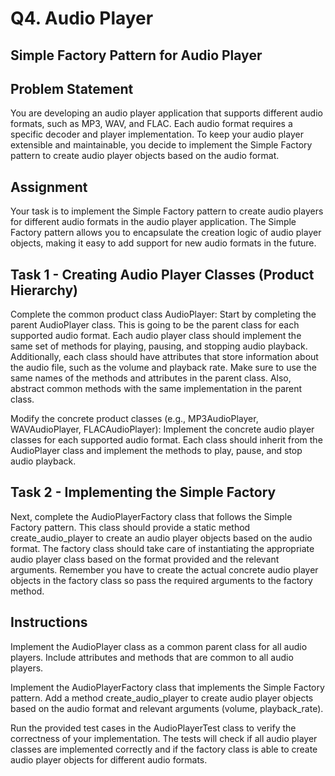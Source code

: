 # Q4. Audio Player

## Simple Factory Pattern for Audio Player
## Problem Statement
You are developing an audio player application that supports different audio formats, such as MP3, WAV, and FLAC. Each audio format requires a specific decoder and player implementation. To keep your audio player extensible and maintainable, you decide to implement the Simple Factory pattern to create audio player objects based on the audio format.

## Assignment
Your task is to implement the Simple Factory pattern to create audio players for different audio formats in the audio player application. The Simple Factory pattern allows you to encapsulate the creation logic of audio player objects, making it easy to add support for new audio formats in the future.

## Task 1 - Creating Audio Player Classes (Product Hierarchy)
Complete the common product class AudioPlayer: Start by completing the parent AudioPlayer class. This is going to be the parent class for each supported audio format. Each audio player class should implement the same set of methods for playing, pausing, and stopping audio playback. Additionally, each class should have attributes that store information about the audio file, such as the volume and playback rate. Make sure to use the same names of the methods and attributes in the parent class. Also, abstract common methods with the same implementation in the parent class.

Modify the concrete product classes (e.g., MP3AudioPlayer, WAVAudioPlayer, FLACAudioPlayer): Implement the concrete audio player classes for each supported audio format. Each class should inherit from the AudioPlayer class and implement the methods to play, pause, and stop audio playback.

## Task 2 - Implementing the Simple Factory
Next, complete the AudioPlayerFactory class that follows the Simple Factory pattern. This class should provide a static method create_audio_player to create an audio player objects based on the audio format. The factory class should take care of instantiating the appropriate audio player class based on the format provided and the relevant arguments. Remember you have to create the actual concrete audio player objects in the factory class so pass the required arguments to the factory method.

## Instructions
Implement the AudioPlayer class as a common parent class for all audio players. Include attributes and methods that are common to all audio players.

Implement the AudioPlayerFactory class that implements the Simple Factory pattern. Add a method create_audio_player to create audio player objects based on the audio format and relevant arguments (volume, playback_rate).

Run the provided test cases in the AudioPlayerTest class to verify the correctness of your implementation. The tests will check if all audio player classes are implemented correctly and if the factory class is able to create audio player objects for different audio formats.